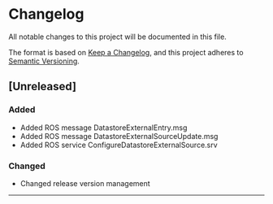 # Changelog
All notable changes to this project will be documented in this file.

The format is based on [Keep a Changelog](https://keepachangelog.com/en/1.0.0/),
and this project adheres to [Semantic Versioning](https://semver.org/spec/v2.0.0.html).

## [Unreleased]

### Added

- Added ROS message DatastoreExternalEntry.msg
- Added ROS message DatastoreExternalSourceUpdate.msg
- Added ROS service ConfigureDatastoreExternalSource.srv

### Changed

- Changed release version management

***